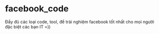 # facebook_code
Đầy đủ các loại code, tool, để trải nghiệm facebook tốt nhất cho mọi người đặc biệt các bạn IT =))
